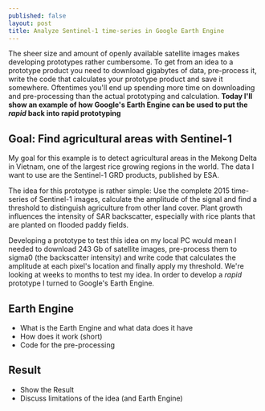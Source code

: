 ```yaml
---
published: false
layout: post
title: Analyze Sentinel-1 time-series in Google Earth Engine
---
```

The sheer size and amount of openly available satellite images makes
developing prototypes rather cumbersome. To get from an idea to a prototype
product you need to download gigabytes of data, pre-process it, write the code
that calculates your prototype product and save it somewhere.
Oftentimes you'll end up spending more time on downloading and pre-processing
than the actual prototyping and calculation. **Today I'll show an example of how
Google's Earth Engine can be used to put the *rapid* back into rapid
prototyping**


## Goal: Find agricultural areas with Sentinel-1

My goal for this example is to detect agricultural areas in the Mekong Delta in
Vietnam, one of the largest rice growing regions in the world. The data I want
to use are the Sentinel-1 GRD products, published by ESA.

The idea for this prototype is rather simple: Use the complete 2015 time-series
of Sentinel-1 images, calculate the amplitude of the signal and find a threshold
to distinguish agriculture from other land cover. Plant growth influences the
intensity of SAR backscatter, especially with rice plants that are planted on
flooded paddy fields.

Developing a prototype to test this idea on my local PC would mean I needed to
download 243 Gb of satellite images, pre-process them to sigma0 (the backscatter
intensity) and write code that calculates the amplitude at each pixel's location
and finally apply my threshold. We're looking at weeks to months to test my idea.
In order to develop a *rapid* prototype I turned to Google's Earth Engine.

## Earth Engine

- What is the Earth Engine and what data does it have
- How does it work (short)
- Code for the pre-processing

## Result
- Show the Result
- Discuss limitations of the idea (and Earth Engine)
